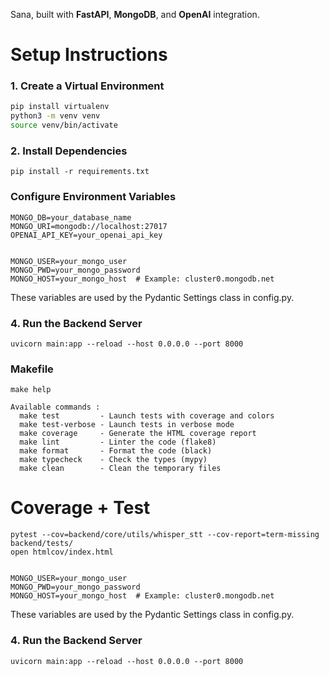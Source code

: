 

Sana, built with **FastAPI**, **MongoDB**, and **OpenAI** integration.


# Setup Instructions

### 1. Create a Virtual Environment

```bash
pip install virtualenv
python3 -m venv venv
source venv/bin/activate
```

### 2. Install Dependencies
```
pip install -r requirements.txt
```
### Configure Environment Variables
```
MONGO_DB=your_database_name
MONGO_URI=mongodb://localhost:27017
OPENAI_API_KEY=your_openai_api_key


MONGO_USER=your_mongo_user
MONGO_PWD=your_mongo_password
MONGO_HOST=your_mongo_host  # Example: cluster0.mongodb.net
```

These variables are used by the Pydantic Settings class in config.py.


### 4. Run the Backend Server

```
uvicorn main:app --reload --host 0.0.0.0 --port 8000
```

### Makefile

```
make help
```

```
Available commands :
  make test         - Launch tests with coverage and colors
  make test-verbose - Launch tests in verbose mode
  make coverage     - Generate the HTML coverage report
  make lint         - Linter the code (flake8)
  make format       - Format the code (black)
  make typecheck    - Check the types (mypy)
  make clean        - Clean the temporary files

```

# Coverage + Test
```
pytest --cov=backend/core/utils/whisper_stt --cov-report=term-missing backend/tests/
open htmlcov/index.html


MONGO_USER=your_mongo_user
MONGO_PWD=your_mongo_password
MONGO_HOST=your_mongo_host  # Example: cluster0.mongodb.net
```

These variables are used by the Pydantic Settings class in config.py.


### 4. Run the Backend Server

```
uvicorn main:app --reload --host 0.0.0.0 --port 8000

```
